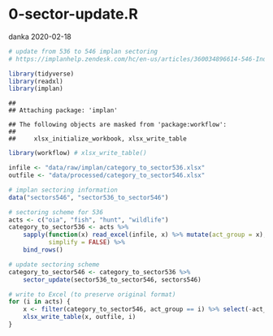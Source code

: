 0-sector-update.R
================
danka
2020-02-18

``` r
# update from 536 to 546 implan sectoring
# https://implanhelp.zendesk.com/hc/en-us/articles/360034896614-546-Industries-Conversions-Bridges-Construction-2018-Data

library(tidyverse)
library(readxl)
library(implan)
```

    ## 
    ## Attaching package: 'implan'

    ## The following objects are masked from 'package:workflow':
    ## 
    ##     xlsx_initialize_workbook, xlsx_write_table

``` r
library(workflow) # xlsx_write_table()

infile <- "data/raw/implan/category_to_sector536.xlsx"
outfile <- "data/processed/category_to_sector546.xlsx"

# implan sectoring information
data("sectors546", "sector536_to_sector546")

# sectoring scheme for 536
acts <- c("oia", "fish", "hunt", "wildlife")
category_to_sector536 <- acts %>%
    sapply(function(x) read_excel(infile, x) %>% mutate(act_group = x), 
           simplify = FALSE) %>%
    bind_rows()

# update sectoring scheme
category_to_sector546 <- category_to_sector536 %>%
    sector_update(sector536_to_sector546, sectors546)

# write to Excel (to preserve original format)
for (i in acts) {
    x <- filter(category_to_sector546, act_group == i) %>% select(-act_group)
    xlsx_write_table(x, outfile, i)
}
```
